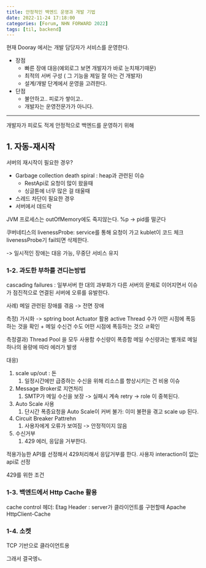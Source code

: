 ```yaml
---
title: 안정적인 백엔드 운영과 개발 기법
date: 2022-11-24 17:18:00
categories: [Forum, NHN FORWARD 2022]
tags: [til, backend]
---
```


현재 Dooray 에서는 개발 담당자가 서비스를 운영한다.
- 장점
	- 빠른 장애 대응(예외로그 보면 개발자가 바로 눈치채기때문)
	- 최적의 서버 구성 ( 그 기능을 제일 잘 아는 건 개발자)
	- 설계/개발 단계에서 운영을 고려한다.
- 단점
	- 불안하고.. 피로가 쌓이고.. 
	- 개발자는 운영전문가가 아니다. 

---

개발자가 피로도 적게 안정적으로 백엔드를 운영하기 위해 

## 1. 자동-재시작
서버의 재시작이 필요한 경우?
- Garbage collection death spiral : heap과 관련된 이슈
	- RestApi로 요청이 많이 왔을때 
	- 싱글톤에 너무 많은 걸 태울때
- 스레드 차단이 필요한 경우
- 서버에서 데드락

JVM 프로세스는 outOfMemory에도 죽지않는다.
%p -> pid를 떨군다

쿠버네티스의 livenessProbe: service를 통해 요청이 가고 kublet이 코드 체크 livenessProbe기 fail되면 삭제한다.

-> 일시적인 장애는 대응 가능, 무중단 서비스 유지


### 1-2. 과도한 부하를 견디는방법
cascading failures : 일부서버 한 대의 과부화가 다른 서버의 문제로 이어지면서 이슈가 점진적으로 연결된 서버에 오류를 유발한다.

사례) 
메일 관련된 장애를 겪음 -> 전면 장애

측정)
가시화 -> sptring boot Actuator 활용 
active Thread 수가 어떤 시점에 폭등하는 것을 확인 + 메일 수신건 수도 어떤 시점에 폭등하는 것으 ㄹ확인

측정결과)
Thread Pool 을 모두 사용함
수신량이 폭증함
메일 수신량과는 별개로 메일 하나의 용량에 따라 에러가 발생

대응)
1. scale up/out : 돈
	1. 일정시간에만 급증하는 수신을 위해 리소스를 향상시키는 건 비용 이슈
2. Message Broker로 지연처리
	1. SMTP가 메일 수신을 보장 -> 실패시 계속 retry -> role 이 중복된다.
3. Auto Scale 사용
	1. 단시간 폭증요청을 Auto Scale이 커버 불가: 이미 불편을 겪고 scale up 된다.
4. Circuit Breaker Pattrehn
	1. 사용자에게 오류가 보여짐 -> 안정적이지 않음
5. 수신거부
	1.  429 에러, 응답을 거부한다. 

적용가능한 API를 선정해서 429처리해서 응답거부를 한다.
사용자 interaction이 없는 api로 선정

429를 위한 조건

### 1-3. 백엔드에서 Http Cache 활용
cache control 헤더:
Etag Header : 
server가 클라이언트를 구현할때 Apache HttpClient-Cache 


### 1-4. 소켓
TCP 기반으로 클라이언트용 

그래서 결국엥ㄴ 

